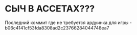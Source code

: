 # СЫЧ В АССЕТАХ???

Последний коммит где не требуется ардуинка для игры - b06c4141cf53fda8308ad2c23766284044748ea7
